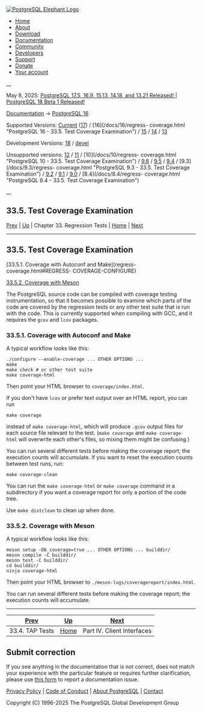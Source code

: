 [ ![PostgreSQL Elephant Logo](/media/img/about/press/elephant.png) ](/)

  * [Home](/ "Home")
  * [About](/about/ "About")
  * [Download](/download/ "Download")
  * [Documentation](/docs/ "Documentation")
  * [Community](/community/ "Community")
  * [Developers](/developer/ "Developers")
  * [Support](/support/ "Support")
  * [Donate](/about/donate/ "Donate")
  * [Your account](/account/ "Your account")

__

May 8, 2025: [ PostgreSQL 17.5, 16.9, 15.13, 14.18, and 13.21 Released! ](/about/news/postgresql-175-169-1513-1418-and-1321-released-3072/) | [ PostgreSQL 18 Beta 1 Released! ](/about/news/postgresql-18-beta-1-released-3070/)

[Documentation](/docs/ "Documentation") -> [PostgreSQL
16](/docs/16/index.html)

Supported Versions: [Current](/docs/current/regress-coverage.html "PostgreSQL
17 - 33.5. Test Coverage Examination") ([17](/docs/17/regress-coverage.html
"PostgreSQL 17 - 33.5. Test Coverage Examination")) / [16](/docs/16/regress-
coverage.html "PostgreSQL 16 - 33.5. Test Coverage Examination") /
[15](/docs/15/regress-coverage.html "PostgreSQL 15 - 33.5. Test Coverage
Examination") / [14](/docs/14/regress-coverage.html "PostgreSQL 14 -
33.5. Test Coverage Examination") / [13](/docs/13/regress-coverage.html
"PostgreSQL 13 - 33.5. Test Coverage Examination")

Development Versions: [18](/docs/18/regress-coverage.html "PostgreSQL 18 -
33.5. Test Coverage Examination") / [devel](/docs/devel/regress-coverage.html
"PostgreSQL devel - 33.5. Test Coverage Examination")

Unsupported versions: [12](/docs/12/regress-coverage.html "PostgreSQL 12 -
33.5. Test Coverage Examination") / [11](/docs/11/regress-coverage.html
"PostgreSQL 11 - 33.5. Test Coverage Examination") / [10](/docs/10/regress-
coverage.html "PostgreSQL 10 - 33.5. Test Coverage Examination") /
[9.6](/docs/9.6/regress-coverage.html "PostgreSQL 9.6 - 33.5. Test Coverage
Examination") / [9.5](/docs/9.5/regress-coverage.html "PostgreSQL 9.5 -
33.5. Test Coverage Examination") / [9.4](/docs/9.4/regress-coverage.html
"PostgreSQL 9.4 - 33.5. Test Coverage Examination") / [9.3](/docs/9.3/regress-
coverage.html "PostgreSQL 9.3 - 33.5. Test Coverage Examination") /
[9.2](/docs/9.2/regress-coverage.html "PostgreSQL 9.2 - 33.5. Test Coverage
Examination") / [9.1](/docs/9.1/regress-coverage.html "PostgreSQL 9.1 -
33.5. Test Coverage Examination") / [9.0](/docs/9.0/regress-coverage.html
"PostgreSQL 9.0 - 33.5. Test Coverage Examination") / [8.4](/docs/8.4/regress-
coverage.html "PostgreSQL 8.4 - 33.5. Test Coverage Examination")

__

33.5. Test Coverage Examination  
---  
[Prev](regress-tap.html "33.4. TAP Tests")  | [Up](regress.html "Chapter 33. Regression Tests") | Chapter 33. Regression Tests | [Home](index.html "PostgreSQL 16.9 Documentation") |  [Next](client-interfaces.html "Part IV. Client Interfaces")  
  
* * *

## 33.5. Test Coverage Examination #

[33.5.1. Coverage with Autoconf and Make](regress-coverage.html#REGRESS-
COVERAGE-CONFIGURE)

[33.5.2. Coverage with Meson](regress-coverage.html#REGRESS-COVERAGE-MESON)

The PostgreSQL source code can be compiled with coverage testing
instrumentation, so that it becomes possible to examine which parts of the
code are covered by the regression tests or any other test suite that is run
with the code. This is currently supported when compiling with GCC, and it
requires the `gcov` and `lcov` packages.

### 33.5.1. Coverage with Autoconf and Make #

A typical workflow looks like this:

    
    
    ./configure --enable-coverage ... OTHER OPTIONS ...
    make
    make check # or other test suite
    make coverage-html
    

Then point your HTML browser to `coverage/index.html`.

If you don't have `lcov` or prefer text output over an HTML report, you can
run

    
    
    make coverage
    

instead of `make coverage-html`, which will produce `.gcov` output files for
each source file relevant to the test. (`make coverage` and `make coverage-
html` will overwrite each other's files, so mixing them might be confusing.)

You can run several different tests before making the coverage report; the
execution counts will accumulate. If you want to reset the execution counts
between test runs, run:

    
    
    make coverage-clean
    

You can run the `make coverage-html` or `make coverage` command in a
subdirectory if you want a coverage report for only a portion of the code
tree.

Use `make distclean` to clean up when done.

### 33.5.2. Coverage with Meson #

A typical workflow looks like this:

    
    
    meson setup -Db_coverage=true ... OTHER OPTIONS ... builddir/
    meson compile -C builddir/
    meson test -C builddir/
    cd builddir/
    ninja coverage-html
    

Then point your HTML browser to `./meson-logs/coveragereport/index.html`.

You can run several different tests before making the coverage report; the
execution counts will accumulate.

* * *

[Prev](regress-tap.html "33.4. TAP Tests")  | [Up](regress.html "Chapter 33. Regression Tests") |  [Next](client-interfaces.html "Part IV. Client Interfaces")  
---|---|---  
33.4. TAP Tests  | [Home](index.html "PostgreSQL 16.9 Documentation") |  Part IV. Client Interfaces  
  
## Submit correction

If you see anything in the documentation that is not correct, does not match
your experience with the particular feature or requires further clarification,
please use [this form](/account/comments/new/16/regress-coverage.html/) to
report a documentation issue.

[Privacy Policy](/about/privacypolicy) | [Code of Conduct](/about/policies/coc/) | [About PostgreSQL](/about/) | [Contact](/about/contact/)  

Copyright (C) 1996-2025 The PostgreSQL Global Development Group

